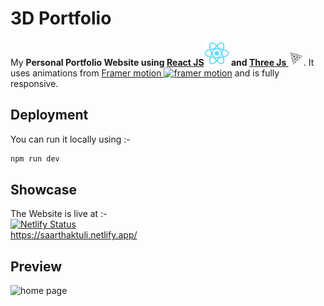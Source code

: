# 3D Portfolio

My <b>Personal Portfolio Website using <a href="https://react.dev/">React JS<img src="https://github.com/devicons/devicon/blob/master/icons/react/react-original.svg" alt="reactjs" width="40" height="40" /></a> and <a href="https://threejs.org/docs/">Three Js <img src="https://github.com/devicons/devicon/blob/master/icons/threejs/threejs-original.svg" alt="three js" width="24" height="24" /></a></b>. It uses animations from <a href="https://www.framer.com/motion/">Framer motion <img src="https://framerusercontent.com/images/48ha9ZR9oZQGQ6gZ8YUfElP3T0A.png" alt="framer motion" height="24" width="24" /></a> and is fully responsive.

## Deployment

You can run it locally using :-

```bash
npm run dev
```

## Showcase

The Website is live at :-
<br />
[![Netlify Status](https://api.netlify.com/api/v1/badges/93f2e916-ec0f-441c-8362-95497ee644e6/deploy-status)](https://app.netlify.com/sites/saarthaktuli/deploys)
<br />
https://saarthaktuli.netlify.app/

## Preview

<a src="https://saarthaktuli.netlify.app/" alt="live website" target="_blank">
<img src="https://github.com/SaarthakTuli/3D_Portfolio/assets/89101837/23bcf911-f35e-492c-9273-a46c1d31519c" alt="home page" />
</a>
